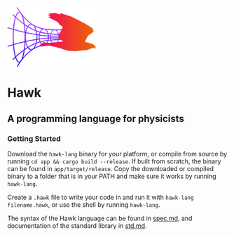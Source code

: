 <img src="docs/logo_v1.png" alt="logo" width="40%"/>

# Hawk

## A programming language for physicists

### Getting Started

Download the `hawk-lang` binary for your platform, or compile from source by running `cd app && cargo build --release`. If built from scratch, the binary can be found in `app/target/release`. Copy the downloaded or compiled binary to a folder that is in your PATH and make sure it works by running `hawk-lang`.

Create a `.hawk` file to write your code in and run it with `hawk-lang filename.hawk`, or use the shell by running `hawk-lang`. 

The syntax of the Hawk language can be found in [spec.md](docs/spec.md), and documentation of the standard library in [std.md](docs/std.md).